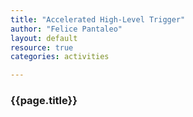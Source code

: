 ```yaml
---
title: "Accelerated High-Level Trigger"
author: "Felice Pantaleo"
layout: default
resource: true
categories: activities

---
```


### {{page.title}}
